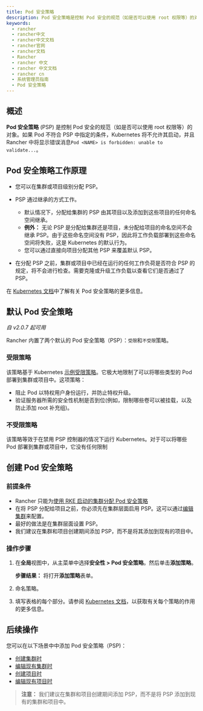 ```yaml
---
title: Pod 安全策略
description: Pod 安全策略是控制 Pod 安全的规范（如是否可以使用 root 权限等）的对象。如果 Pod 不符合 PSP 中指定的条件，Kubernetes 将不允许其启动，并且 Rancher 中将显示错误消息Pod <NAME> is forbidden unable to validate...。RKE 元数据功能允许您在发布新版本的 Kubernetes 后立即为集群配置它们，而无需升级 Rancher。此功能对于使用 Kubernetes 的补丁版本非常有用，例如，如果您希望在仅支持 Kubernetes v1.14.6 的 Rancher Server 版本中，将业务集群升级到 Kubernetes v1.14.7。
keywords:
  - rancher
  - rancher中文
  - rancher中文文档
  - rancher官网
  - rancher文档
  - Rancher
  - rancher 中文
  - rancher 中文文档
  - rancher cn
  - 系统管理员指南
  - Pod 安全策略
---
```


## 概述

**Pod 安全策略** (PSP) 是控制 Pod 安全的规范（如是否可以使用 root 权限等）的对象。如果 Pod 不符合 PSP 中指定的条件，Kubernetes 将不允许其启动，并且 Rancher 中将显示错误消息`Pod <NAME> is forbidden: unable to validate...`。

## Pod 安全策略工作原理

- 您可以在集群或项目级别分配 PSP。
- PSP 通过继承的方式工作。

  - 默认情况下，分配给集群的 PSP 由其项目以及添加到这些项目的任何命名空间继承。
  - **例外：** 无论 PSP 是分配给集群还是项目，未分配给项目的命名空间不会继承 PSP。由于这些命名空间没有 PSP，因此将工作负载部署到这些命名空间将失败，这是 Kubernetes 的默认行为。
  - 您可以通过直接向项目分配其他 PSP 来覆盖默认 PSP。

- 在分配 PSP 之前，集群或项目中已经在运行的任何工作负荷是否符合 PSP 的规定，将不会进行检查。需要克隆或升级工作负载以查看它们是否通过了 PSP。

在 [Kubernetes 文档](https://kubernetes.io/docs/concepts/policy/pod-security-policy/)中了解有关 Pod 安全策略的更多信息。

## 默认 Pod 安全策略

_自 v2.0.7 起可用_

Rancher 内置了两个默认的 Pod 安全策略（PSP）：`受限`和`不受限`策略。

### 受限策略

该策略基于 Kubernetes [示例受限策略](https://raw.githubusercontent.com/kubernetes/website/master/content/en/examples/policy/restricted-psp.yaml)。它极大地限制了可以将哪些类型的 Pod 部署到集群或项目中。这项策略：

- 阻止 Pod 以特权用户身份运行，并防止特权升级。
- 验证服务器所需的安全性机制是否到位(例如，限制哪些卷可以被挂载，以及防止添加 root 补充组)。

### 不受限策略

该策略等效于在禁用 PSP 控制器的情况下运行 Kubernetes。对于可以将哪些 Pod 部署到集群或项目中，它没有任何限制

## 创建 Pod 安全策略

### 前提条件

- Rancher 只能为[使用 RKE 启动的集群分配 Pod 安全策略](/docs/rancher2.5/cluster-provisioning/rke-clusters/_index)
- 在将 PSP 分配给项目之前，你必须先在集群层面启用 PSP。这可以通过[编辑集群](/docs/rancher2.5/cluster-admin/editing-clusters/_index)来配置。
- 最好的做法是在集群层面设置 PSP。
- 我们建议在集群和项目创建期间添加 PSP，而不是将其添加到现有的项目中。

### 操作步骤

1. 在**全局**视图中，从主菜单中选择**安全性 > Pod 安全策略**。然后单击**添加策略**。

   **步骤结果：** 将打开**添加策略**表单。

2. 命名策略。

3. 填写表格的每个部分。请参阅 [Kubernetes 文档](https://kubernetes.io/zh/docs/concepts/policy/pod-security-policy/)，以获取有关每个策略的作用的更多信息。

## 后续操作

您可以在以下场景中中添加 Pod 安全策略（PSP)：

- [创建集群时](/docs/rancher2.5/cluster-provisioning/rke-clusters/options/pod-security-policies/_index)
- [编辑现有集群时](/docs/rancher2.5/cluster-admin/editing-clusters/_index)
- [创建项目时](/docs/rancher2.5/cluster-admin/projects-and-namespaces/_index)
- [编辑现有项目时](/docs/rancher2.5/project-admin/_index)

> **注意：** 我们建议在集群和项目创建期间添加 PSP，而不是将 PSP 添加到现有的集群和项目中。
